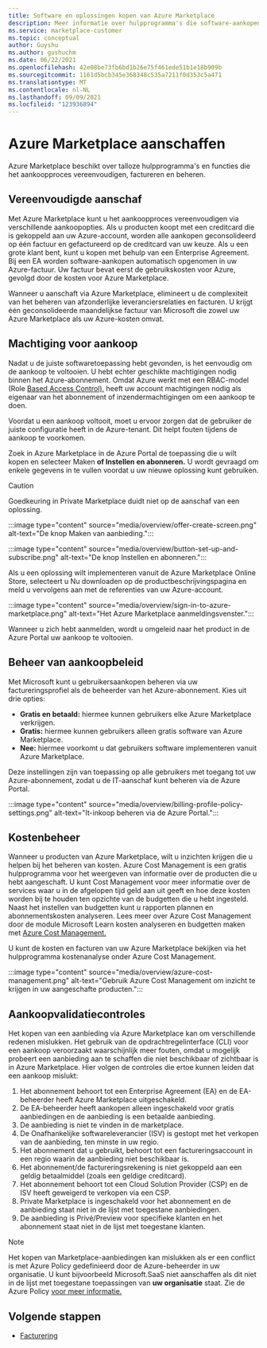 ```yaml
---
title: Software en oplossingen kopen van Azure Marketplace
description: Meer informatie over hulpprogramma's die software-aankopen en -beheer vereenvoudigen en stroomlijnen in Azure Marketplace.
ms.service: marketplace-customer
ms.topic: conceptual
author: Guyshu
ms.author: gushuchm
ms.date: 06/22/2021
ms.openlocfilehash: 42e08be73fb6bd1b26e75f461ede51b1e18b909b
ms.sourcegitcommit: 1161d5bcb345e368348c535a7211f0d353c5a471
ms.translationtype: MT
ms.contentlocale: nl-NL
ms.lasthandoff: 09/09/2021
ms.locfileid: "123936894"
---
```

# <a name="azure-marketplace-purchasing"></a>Azure Marketplace aanschaffen

Azure Marketplace beschikt over talloze hulpprogramma's en functies die het aankoopproces vereenvoudigen, factureren en beheren.

## <a name="simplified-procurement"></a>Vereenvoudigde aanschaf

Met Azure Marketplace kunt u het aankoopproces vereenvoudigen via verschillende aankoopopties. Als u producten koopt met een creditcard die is gekoppeld aan uw Azure-account, worden alle aankopen geconsolideerd op één factuur en gefactureerd op de creditcard van uw keuze. Als u een grote klant bent, kunt u kopen met behulp van een Enterprise Agreement. Bij een EA worden software-aankopen automatisch opgenomen in uw Azure-factuur. Uw factuur bevat eerst de gebruikskosten voor Azure, gevolgd door de kosten voor Azure Marketplace.

Wanneer u aanschaft via Azure Marketplace, elimineert u de complexiteit van het beheren van afzonderlijke leveranciersrelaties en facturen. U krijgt één geconsolideerde maandelijkse factuur van Microsoft die zowel uw Azure Marketplace als uw Azure-kosten omvat.

## <a name="permission-to-purchase"></a>Machtiging voor aankoop

Nadat u de juiste softwaretoepassing hebt gevonden, is het eenvoudig om de aankoop te voltooien. U hebt echter geschikte machtigingen nodig binnen het Azure-abonnement. Omdat Azure werkt met een RBAC-model (Role [Based Access Control),](/azure/role-based-access-control/overview) heeft  uw account machtigingen nodig als eigenaar van het abonnement of inzendermachtigingen om een aankoop te doen. 

Voordat u een aankoop voltooit, moet u ervoor zorgen dat de gebruiker de juiste configuratie heeft in de Azure-tenant. Dit helpt fouten tijdens de aankoop te voorkomen.

Zoek in Azure Marketplace in de Azure Portal de toepassing die u wilt  kopen en selecteer Maken **of Instellen en abonneren.** U wordt gevraagd om enkele gegevens in te vullen voordat u uw nieuwe oplossing kunt gebruiken.

> [!CAUTION]
> Goedkeuring in Private Marketplace duidt niet op de aanschaf van een oplossing.

:::image type="content" source="media/overview/offer-create-screen.png" alt-text="De knop Maken van aanbieding.":::

:::image type="content" source="media/overview/button-set-up-and-subscribe.png" alt-text="De knop Instellen en abonneren.":::

Als u een oplossing wilt implementeren vanuit de  Azure Marketplace Online Store, selecteert u Nu downloaden op de productbeschrijvingspagina en meld u vervolgens aan met de referenties van uw Azure-account.

:::image type="content" source="media/overview/sign-in-to-azure-marketplace.png" alt-text="Het Azure Marketplace aanmeldingsvenster.":::

Wanneer u zich hebt aanmelden, wordt u omgeleid naar het product in de Azure Portal uw aankoop te voltooien.

## <a name="purchase-policy-management"></a>Beheer van aankoopbeleid

Met Microsoft kunt u gebruikersaankopen beheren via uw factureringsprofiel als de beheerder van het Azure-abonnement. Kies uit drie opties:

- **Gratis en betaald:** hiermee kunnen gebruikers elke Azure Marketplace verkrijgen.
- **Gratis:** hiermee kunnen gebruikers alleen gratis software van Azure Marketplace.
- **Nee:** hiermee voorkomt u dat gebruikers software implementeren vanuit Azure Marketplace.

Deze instellingen zijn van toepassing op alle gebruikers met toegang tot uw Azure-abonnement, zodat u de IT-aanschaf kunt beheren via de Azure Portal.

:::image type="content" source="media/overview/billing-profile-policy-settings.png" alt-text="It-inkoop beheren via de Azure Portal.":::

## <a name="cost-management"></a>Kostenbeheer

Wanneer u producten van Azure Marketplace, wilt u inzichten krijgen die u helpen bij het beheren van kosten. Azure Cost Management is een gratis hulpprogramma voor het weergeven van informatie over de producten die u hebt aangeschaft. U kunt Cost Management voor meer informatie over de services waar u in de afgelopen tijd geld aan uit geeft en hoe deze kosten worden bij te houden ten opzichte van de budgetten die u hebt ingesteld. Naast het instellen van budgetten kunt u rapporten plannen en abonnementskosten analyseren. Lees meer over Azure Cost Management door de module Microsoft Learn kosten analyseren en budgetten maken met [Azure Cost Management.](/learn/modules/analyze-costs-create-budgets-azure-cost-management/)

U kunt de kosten en facturen van uw Azure Marketplace bekijken via het hulpprogramma kostenanalyse onder Azure Cost Management.

:::image type="content" source="media/overview/azure-cost-management.png" alt-text="Gebruik Azure Cost Management om inzicht te krijgen in uw aangeschafte producten.":::

## <a name="purchase-validation-checks"></a>Aankoopvalidatiecontroles

Het kopen van een aanbieding via Azure Marketplace kan om verschillende redenen mislukken. Het gebruik van de opdrachtregelinterface (CLI) voor een aankoop veroorzaakt waarschijnlijk meer fouten, omdat u mogelijk probeert een aanbieding aan te schaffen die niet beschikbaar of zichtbaar is in Azure Marketplace. Hier volgen de controles die ertoe kunnen leiden dat een aankoop mislukt:

1. Het abonnement behoort tot een Enterprise Agreement (EA) en de EA-beheerder heeft Azure Marketplace uitgeschakeld.
1. De EA-beheerder heeft aankopen alleen ingeschakeld voor gratis aanbiedingen en de aanbieding is een betaalde aanbieding.
1. De aanbieding is niet te vinden in de marketplace.
1. De Onafhankelijke softwareleverancier (ISV) is gestopt met het verkopen van de aanbieding, ten minste in uw regio.
1. Het abonnement dat u gebruikt, behoort tot een factureringsaccount in een regio waarin de aanbieding niet beschikbaar is.
1. Het abonnement/de factureringsrekening is niet gekoppeld aan een geldig betaalmiddel (zoals een geldige creditcard).
1. Het abonnement behoort tot een Cloud Solution Provider (CSP) en de ISV heeft geweigerd te verkopen via een CSP.
1. Private Marketplace is ingeschakeld voor het abonnement en de aanbieding staat niet in de lijst met toegestane aanbiedingen.
1. De aanbieding is Privé/Preview voor specifieke klanten en het abonnement staat niet in de lijst met toegestane klanten.

> [!NOTE]
> Het kopen van Marketplace-aanbiedingen kan mislukken als er een conflict is met Azure Policy gedefinieerd door de Azure-beheerder in uw organisatie. U kunt bijvoorbeeld Microsoft.SaaS niet aanschaffen als dit niet in de lijst met toegestane toepassingen van **uw organisatie** staat. Zie de Azure Policy [voor meer informatie.](/azure/governance/policy/)

## <a name="next-steps"></a>Volgende stappen

- [Facturering](billing-invoicing.md)
